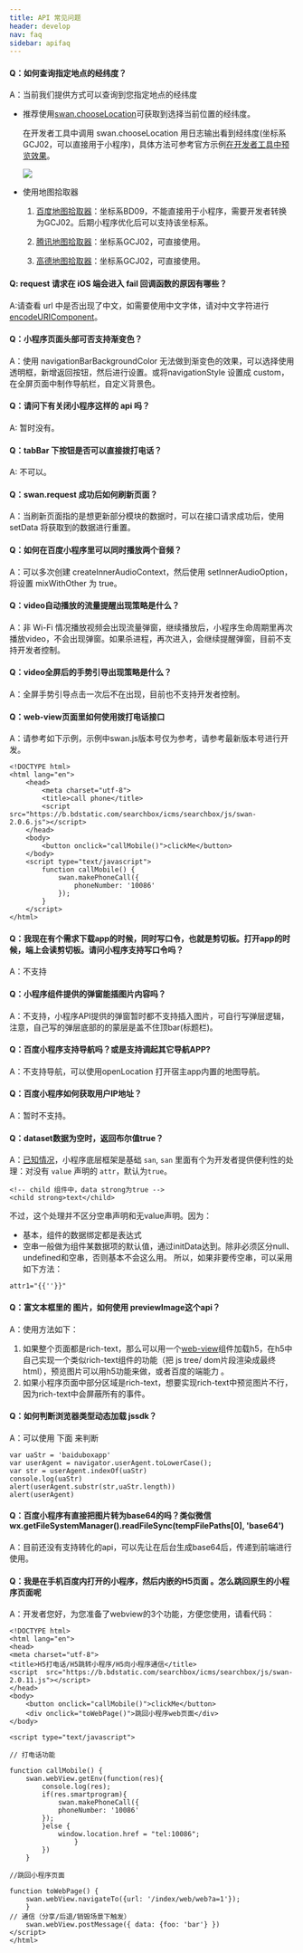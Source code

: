 ```yaml
---
title: API 常见问题
header: develop
nav: faq
sidebar: apifaq
---
```


#### Q：如何查询指定地点的经纬度？

A：当前我们提供方式可以查询到您指定地点的经纬度

* 推荐使用[swan.chooseLocation](https://smartprogram.baidu.com/docs/develop/api/location_get/#swan-chooseLocation/)可获取到选择当前位置的经纬度。

    在开发者工具中调用 swan.chooseLocation 用日志输出看到经纬度(坐标系GCJ02，可以直接用于小程序)，具体方法可参考官方示例[在开发者工具中预览效果](swanide://fragment/09f8e00c2d4fd069e5001041293d07191557727424300)。

    ![](../../../img/faq/apifaq0916.png)

* 使用地图拾取器

    1. [百度地图拾取器](http://api.map.baidu.com/lbsapi/getpoint/index.html)：坐标系BD09，不能直接用于小程序，需要开发者转换为GCJ02。后期小程序优化后可以支持该坐标系。      

    2. [腾讯地图拾取器](https://lbs.qq.com/tool/getpoint/)：坐标系GCJ02，可直接使用。

    3. [高德地图拾取器](https://lbs.amap.com/console/show/picker)：坐标系GCJ02，可直接使用。


####  Q: request 请求在 iOS 端会进入 fail 回调函数的原因有哪些？

A:请查看 url 中是否出现了中文，如需要使用中文字体，请对中文字符进行 [encodeURIComponent](http://smartprogram.baidu.com/docs/develop/api/net_request/)。




#### Q：小程序页面头部可否支持渐变色？

A：使用 navigationBarBackgroundColor 无法做到渐变色的效果，可以选择使用透明框，新增返回按钮，然后进行设置。或将navigationStyle 设置成 custom，在全屏页面中制作导航栏，自定义背景色。

#### Q：请问下有关闭小程序这样的 api 吗？ 

A: 暂时没有。

#### Q：tabBar 下按钮是否可以直接拨打电话？

A: 不可以。



#### Q：swan.request 成功后如何刷新页面？

A：当刷新页面指的是想更新部分模块的数据时，可以在接口请求成功后，使用 setData 将获取到的数据进行重置。

#### Q：如何在百度小程序里可以同时播放两个音频？

A：可以多次创建 createInnerAudioContext，然后使用 setInnerAudioOption，将设置 mixWithOther 为 true。



####  Q：video自动播放的流量提醒出现策略是什么？

A：非 Wi-Fi 情况播放视频会出现流量弹窗，继续播放后，小程序生命周期里再次播放video，不会出现弹窗。如果杀进程，再次进入，会继续提醒弹窗，目前不支持开发者控制。

#### Q：video全屏后的手势引导出现策略是什么？

A：全屏手势引导点击一次后不在出现，目前也不支持开发者控制。

####  Q：web-view页面里如何使用拨打电话接口

A：请参考如下示例，示例中swan.js版本号仅为参考，请参考最新版本号进行开发。
```
<!DOCTYPE html>
<html lang="en">
    <head>
        <meta charset="utf-8">
        <title>call phone</title>
        <script  src="https://b.bdstatic.com/searchbox/icms/searchbox/js/swan-2.0.6.js"></script>
    </head>
    <body>
        <button onclick="callMobile()">clickMe</button>
    </body>
    <script type="text/javascript">
        function callMobile() {
            swan.makePhoneCall({
                phoneNumber: '10086' 
            });
        }
    </script>
</html>
```

#### Q：我现在有个需求下载app的时候，同时写口令，也就是剪切板。打开app的时候，端上会读剪切板。请问小程序支持写口令吗？

A：不支持

#### Q：小程序组件提供的弹窗能插图片内容吗？

A：不支持，小程序API提供的弹窗暂时都不支持插入图片，可自行写弹层逻辑，注意，自己写的弹层底部的的蒙层是盖不住顶bar(标题栏)。

####  Q：百度小程序支持导航吗？或是支持调起其它导航APP?

A：不支持导航，可以使用openLocation 打开宿主app内置的地图导航。

#### Q：百度小程序如何获取用户IP地址？

A：暂时不支持。

#### Q：dataset数据为空时，返回布尔值true？

A：[已知情况](https://github.com/baidu/san/commit/b4b044cfa27782e524995278809b3d8a9fb3b193)，小程序底层框架是基础 `san`, `san` 里面有个为开发者提供便利性的处理：对没有 `value` 声明的 `attr`，默认为`true`。
```
<!-- child 组件中，data strong为true -->
<child strong>text</child>
```
不过，这个处理并不区分空串声明和无value声明。因为：

- 基本，组件的数据绑定都是表达式
- 空串一般做为组件某数据项的默认值，通过initData达到。除非必须区分null、undefined和空串，否则基本不会这么用。
所以，如果非要传空串，可以采用如下方法：
```
attr1="{{''}}"
```

#### Q：富文本框里的<img> 图片，如何使用 previewImage这个api？

A：使用方法如下：
1. 如果整个页面都是rich-text，那么可以用一个[web-view](/develop/component/open_web-view/)组件加载h5，在h5中自己实现一个类似rich-text组件的功能（把 js tree/ dom片段渲染成最终 html），预览图片可以用h5功能来做，或者百度的端能力
。
2. 如果小程序页面中部分区域是rich-text，想要实现rich-text中预览图片不行，因为rich-text中会屏蔽所有的事件。

#### Q：如何判断浏览器类型动态加载 jssdk？

A：可以使用  下面 来判断
```
var uaStr = 'baiduboxapp'
var userAgent = navigator.userAgent.toLowerCase();
var str = userAgent.indexOf(uaStr)
console.log(uaStr)
alert(userAgent.substr(str,uaStr.length))
alert(userAgent)
```

#### Q：百度小程序有直接把图片转为base64的吗？类似微信wx.getFileSystemManager().readFileSync(tempFilePaths[0], 'base64')

A：目前还没有支持转化的api，可以先让在后台生成base64后，传递到前端进行使用。 

#### Q：我是在手机百度内打开的小程序，然后内嵌的H5页面 。怎么跳回原生的小程序页面呢

A：开发者您好，为您准备了webview的3个功能，方便您使用，请看代码：

```
<!DOCTYPE html>
<html lang="en">
<head>
<meta charset="utf-8">
<title>H5打电话/H5跳转小程序/H5向小程序通信</title>
<script  src="https://b.bdstatic.com/searchbox/icms/searchbox/js/swan-2.0.11.js"></script>
</head>
<body>
    <button onclick="callMobile()">clickMe</button>
    <div onclick="toWebPage()">跳回小程序web页面</div>
</body>

<script type="text/javascript">

// 打电话功能

function callMobile() {
    swan.webView.getEnv(function(res){
        console.log(res);
        if(res.smartprogram){
            swan.makePhoneCall({
            phoneNumber: '10086'
        });
        }else {
            window.location.href = "tel:10086";
                }
        })
    }

//跳回小程序页面

function toWebPage() {
    swan.webView.navigateTo({url: '/index/web/web?a=1'});
    }
// 通信（分享/后退/销毁场景下触发）
    swan.webView.postMessage({ data: {foo: 'bar'} })
</script>
</html>

```



